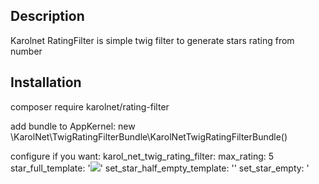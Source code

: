 Description
--------

Karolnet RatingFilter is simple twig filter to generate stars rating from number

Installation
------------

composer require karolnet/rating-filter

add bundle to AppKernel:
  new \KarolNet\TwigRatingFilterBundle\KarolNetTwigRatingFilterBundle()

configure if you want:
  karol_net_twig_rating_filter:
    max_rating: 5
    star_full_template: '<img src="/ico.png">'
    set_star_half_empty_template: ''
    set_star_empty: '
